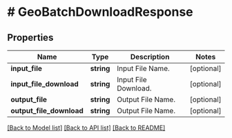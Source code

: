 # # GeoBatchDownloadResponse

## Properties

Name | Type | Description | Notes
------------ | ------------- | ------------- | -------------
**input_file** | **string** | Input File Name. | [optional]
**input_file_download** | **string** | Input File Download. | [optional]
**output_file** | **string** | Output File Name. | [optional]
**output_file_download** | **string** | Output File Name. | [optional]

[[Back to Model list]](../../README.md#models) [[Back to API list]](../../README.md#endpoints) [[Back to README]](../../README.md)
